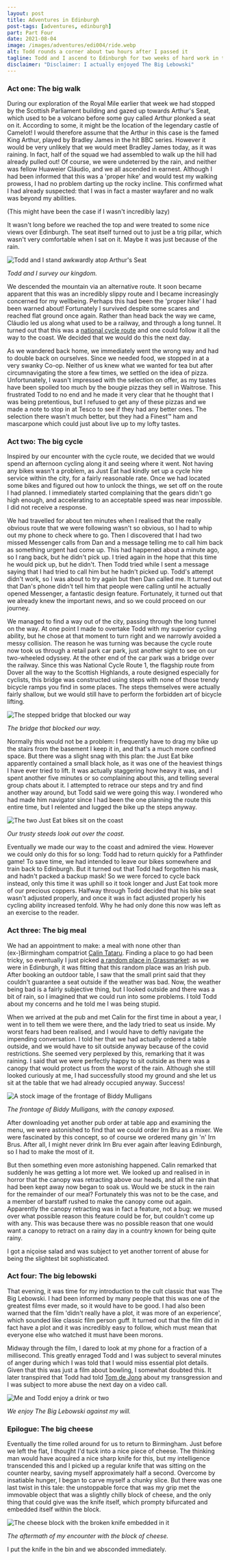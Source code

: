 ```yaml
---
layout: post
title: Adventures in Edinburgh
post-tags: [adventures, edinburgh]
part: Part Four
date: 2021-08-04
image: /images/adventures/edi004/ride.webp
alt: Todd rounds a corner about two hours after I passed it
tagline: Todd and I ascend to Edinburgh for two weeks of hard work in the office. This time, we ride some bikes and I eat a salad.
disclaimer: "Disclaimer: I actually enjoyed The Big Lebowski"
---
```


### Act one: The big walk

During our exploration of the Royal Mile earlier that week we had stopped by the Scottish Parliament building and gazed up towards Arthur's Seat, which used to be a volcano before some guy called Arthur plonked a seat on it.
According to some, it might be the location of the legendary castle of Camelot!
I would therefore assume that the Arthur in this case is the famed King Arthur, played by Bradley James in the hit BBC series.
However it would be very unlikely that we would meet Bradley James today, as it was raining.
In fact, half of the squad we had assembled to walk up the hill had already pulled out!
Of course, we were undeterred by the rain, and neither was fellow Huaweier Cláudio, and we all ascended in earnest.
Although I had been informed that this was a 'proper hike' and would test my walking prowess, I had no problem darting up the rocky incline.
This confirmed what I had already suspected: that I was in fact a master wayfarer and no walk was beyond my abilities.

(This might have been the case if I wasn't incredibly lazy)

It wasn't long before we reached the top and were treated to some nice views over Edinburgh.
The seat itself turned out to just be a trig pillar, which wasn't very comfortable when I sat on it.
Maybe it was just because of the rain.

![Todd and I stand awkwardly atop Arthur's Seat](/images/adventures/edi004/mount.webp)

*Todd and I survey our kingdom.*

We descended the mountain via an alternative route.
It soon became apparent that this was an incredibly slippy route and I became increasingly concerned for my wellbeing.
Perhaps this had been the 'proper hike' I had been warned about!
Fortunately I survived despite some scares and reached flat ground once again.
Rather than head back the way we came, Cláudio led us along what used to be a railway, and through a long tunnel.
It turned out that this was a [national cycle route](https://www.sustrans.org.uk/find-a-route-on-the-national-cycle-network/route-1) and one could follow it all the way to the coast.
We decided that we would do this the next day.

As we wandered back home, we immediately went the wrong way and had to double back on ourselves.
Since we needed food, we stopped in at a very swanky Co-op.
Neither of us knew what we wanted for tea but after circumnavigating the store a few times, we settled on the idea of pizza.
Unfortunately, I wasn't impressed with the selection on offer, as my tastes have been spoiled too much by the bougie pizzas they sell in Waitrose.
This frustrated Todd to no end and he made it very clear that he thought that I was being pretentious, but I refused to get any of these pizzas and we made a note to stop in at Tesco to see if they had any better ones.
The selection there wasn't much better, but they had a Finest™ ham and mascarpone which could just about live up to my lofty tastes.

### Act two: The big cycle

Inspired by our encounter with the cycle route, we decided that we would spend an afternoon cycling along it and seeing where it went.
Not having any bikes wasn't a problem, as Just Eat had kindly set up a cycle hire service within the city, for a fairly reasonable rate.
Once we had located some bikes and figured out how to unlock the things, we set off on the route I had planned.
I immediately started complaining that the gears didn't go high enough, and accelerating to an acceptable speed was near impossible.
I did not receive a response.

We had travelled for about ten minutes when I realised that the really obvious route that we were following wasn't so obvious, so I had to whip out my phone to check where to go.
Then I discovered that I had two missed Messenger calls from Dan and a message telling me to call him back as something urgent had come up.
This had happened about a minute ago, so I rang back, but he didn't pick up.
I tried again in the hope that this time he would pick up, but he didn't.
Then Todd tried while I sent a message saying that I had tried to call him but he hadn't picked up.
Todd's attempt didn't work, so I was about to try again but then Dan called me.
It turned out that Dan's phone didn't tell him that people were calling until he actually opened Messenger, a fantastic design feature.
Fortunately, it turned out that we already knew the important news, and so we could proceed on our journey.

We managed to find a way out of the city, passing through the long tunnel on the way.
At one point I made to overtake Todd with my superior cycling ability, but he chose at that moment to turn right and we narrowly avoided a messy collision.
The reason he was turning was because the cycle route now took us through a retail park car park, just another sight to see on our two-wheeled odyssey.
At the other end of the car park was a bridge over the railway.
Since this was National Cycle Route 1, the flagship route from Dover all the way to the Scottish Highlands, a route designed especially for cyclists, this bridge was constructed using steps with none of those trendy bicycle ramps you find in some places.
The steps themselves were actually fairly shallow, but we would still have to perform the forbidden art of bicycle lifting.

![The stepped bridge that blocked our way](/images/adventures/edi004/bridge.webp)

*The bridge that blocked our way.*

Normally this would not be a problem: I frequently have to drag my bike up the stairs from the basement I keep it in, and that's a much more confined space.
But there was a slight snag with this plan: the Just Eat bike apparently contained a small black hole, as it was one of the heaviest things I have ever tried to lift.
It was actually staggering how heavy it was, and I spent another five minutes or so complaining about this, and telling several group chats about it.
I attempted to retrace our steps and try and find another way around, but Todd said we were going this way.
I wondered who had made him navigator since I had been the one planning the route this entire time, but I relented and lugged the bike up the steps anyway.

![The two Just Eat bikes sit on the coast](/images/adventures/edi004/bikes.webp)

*Our trusty steeds look out over the coast.*

Eventually we made our way to the coast and admired the view.
However we could only do this for so long: Todd had to return quickly for a Pathfinder game!
To save time, we had intended to leave our bikes somewhere and train back to Edinburgh.
But it turned out that Todd had forgotten his mask, and hadn't packed a backup mask!
So we were forced to cycle back instead, only this time it was uphill so it took longer and Just Eat took more of our precious coppers.
Halfway through Todd decided that his bike seat wasn't adjusted properly, and once it was in fact adjusted properly his cycling ability increased tenfold.
Why he had only done this now was left as an exercise to the reader.

### Act three: The big meal

We had an appointment to make: a meal with none other than (ex-)Birmingham compatriot [Calin Tataru](https://www.cst.cam.ac.uk/people/ct608).
Finding a place to go had been tricky, so eventually I just picked [a random place in Grassmarket](https://www.biddymulligans.co.uk/): as we were in Edinburgh, it was fitting that this random place was an Irish pub.
After booking an outdoor table, I saw that the small print said that they couldn't guarantee a seat outside if the weather was bad.
Now, the weather being bad is a fairly subjective thing, but I looked outside and there was a bit of rain, so I imagined that we could run into some problems.
I told Todd about my concerns and he told me I was being stupid.

When we arrived at the pub and met Calin for the first time in about a year, I went in to tell them we were there, and the lady tried to seat us inside.
My worst fears had been realised, and I would have to deftly navigate the impending conversation.
I told her that we had actually ordered a table outside, and we would have to sit outside anyway because of the covid restrictions.
She seemed very perplexed by this, remarking that it was raining.
I said that we were perfectly happy to sit outside as there was a canopy that would protect us from the worst of the rain.
Although she still looked curiously at me, I had successfully stood my ground and she let us sit at the table that we had already occupied anyway.
Success!

![A stock image of the frontage of Biddy Mulligans](/images/adventures/edi004/biddys.webp)

*The frontage of Biddy Mulligans, with the canopy exposed.*

After downloading yet another pub order at table app and examining the menu, we were astonished to find that we could order Irn Bru as a mixer.
We were fascinated by this concept, so of course we ordered many gin 'n' Irn Brus.
After all, I might never drink Irn Bru ever again after leaving Edinburgh, so I had to make the most of it.

But then something even more astonishing happened.
Calin remarked that suddenly he was getting a lot more wet.
We looked up and realised in in horror that the canopy was retracting above our heads, and all the rain that had been kept away now began to soak us.
Would we be stuck in the rain for the remainder of our meal?
Fortunately this was not to be the case, and a member of barstaff rushed to make the canopy come out again.
Apparently the canopy retracting was in fact a feature, not a bug: we mused over what possible reason this feature could be for, but couldn't come up with any.
This was because there was no possible reason that one would want a canopy to retract on a rainy day in a country known for being quite rainy.

I got a niçoise salad and was subject to yet another torrent of abuse for being the slightest bit sophisticated.

### Act four: The big lebowski

That evening, it was time for my introduction to the cult classic that was The Big Lebowski.
I had been informed by many people that this was one of the greatest films ever made, so it would have to be good.
I had also been warned that the film 'didn't really have a plot, it was more of an experience', which sounded like classic film person guff.
It turned out that the film did in fact have a plot and it was incredibly easy to follow, which must mean that everyone else who watched it must have been morons.

Midway through the film, I dared to look at my phone for a fraction of a millisecond.
This greatly enraged Todd and I was subject to several minutes of anger during which I was told that I would miss essential plot details.
Given that this was just a film about bowling, I somewhat doubted this.
It later transpired that Todd had told [Tom de Jong](https://www.cs.bham.ac.uk/~txd880/) about my transgression and I was subject to more abuse the next day on a video call.

![Me and Todd enjoy a drink or two](/images/adventures/edi004/drinks.webp)

*We enjoy The Big Lebowski against my will.*

### Epilogue: The big cheese

Eventually the time rolled around for us to return to Birmingham.
Just before we left the flat, I thought I'd tuck into a nice piece of cheese.
The thinking man would have acquired a nice sharp knife for this, but my intelligence transcended this and I picked up a regular knife that was sitting on the counter nearby, saving myself approximately half a second.
Overcome by insatiable hunger, I began to carve myself a chunky slice.
But there was one last twist in this tale: the unstoppable force that was my grip met the immovable object that was a slightly chilly block of cheese, and the only thing that could give was the knife itself, which prompty bifurcated and embedded itself within the block.

![The cheese block with the broken knife embedded in it](/images/adventures/edi004/cheese.webp)

*The aftermath of my encounter with the block of cheese.*

I put the knife in the bin and we absconded immediately.
